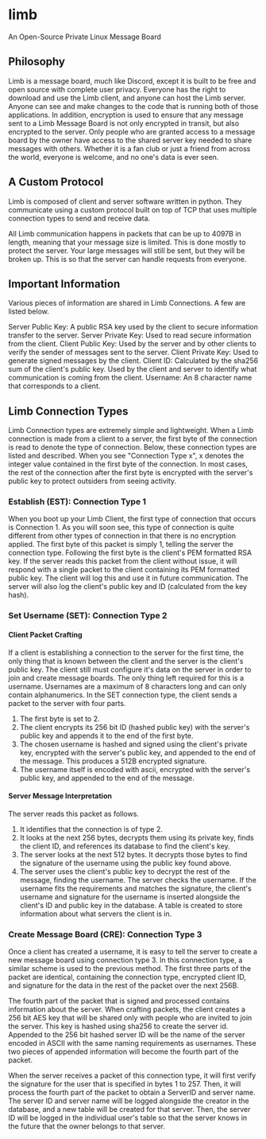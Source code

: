 # limb
An Open-Source Private Linux Message Board

## Philosophy

Limb is a message board, much like Discord, except it is built to be free and open source with complete user privacy. Everyone has the right to download and use the Limb client, and anyone can host the Limb server. Anyone can see and make changes to the code that is running both of those applications. In addition, encryption is used to ensure that any message sent to a Limb Message Board is not only encrypted in transit, but also encrypted to the server. Only people who are granted access to a message board by the owner have access to the shared server key needed to share messages with others. Whether it is a fan club or just a friend from across the world, everyone is welcome, and no one's data is ever seen.

## A Custom Protocol

Limb is composed of client and server software written in python. They communicate using a custom protocol built on top of TCP that uses multiple connection types to send and receive data.

All Limb communication happens in packets that can be up to 4097B in length, meaning that your message size is limited. This is done mostly to protect the server. Your large messages will still be sent, but they will be broken up. This is so that the server can handle requests from everyone.

## Important Information

Various pieces of information are shared in Limb Connections. A few are listed below.

Server Public Key: A public RSA key used by the client to secure information transfer to the server.
Server Private Key: Used to read secure information from the client.
Client Public Key: Used by the server and by other clients to verify the sender of messages sent to the server.
Client Private Key: Used to generate signed messages by the client.
Client ID: Calculated by the sha256 sum of the client's public key. Used by the client and server to identify what communication is coming from the client. 
Username: An 8 character name that corresponds to a client.

## Limb Connection Types

Limb Connection types are extremely simple and lightweight. When a Limb connection is made from a client to a server, the first byte of the connection is read to denote the type of connection. Below, these connection types are listed and described. When you see "Connection Type x", x denotes the integer value contained in the first byte of the connection. In most cases, the rest of the connection after the first byte is encrypted with the server's public key to protect outsiders from seeing activity.

### Establish (EST): Connection Type 1

When you boot up your Limb Client, the first type of connection that occurs is Connection 1. As you will soon see, this type of connection is quite different from other types of connection in that there is no encryption applied. The first byte of this packet is simply 1, telling the server the connection type. Following the first byte is the client's PEM formatted RSA key. If the server reads this packet from the client without issue, it will respond with a single packet to the client containing its PEM formatted public key. The client will log this and use it in future communication. The server will also log the client's public key and ID (calculated from the key hash).

### Set Username (SET): Connection Type 2

#### Client Packet Crafting

If a client is establishing a connection to the server for the first time, the only thing that is known between the client and the server is the client's public key. The client still must configure it's data on the server in order to join and create message boards. The only thing left required for this is a username. Usernames are a maximum of 8 characters long and can only contain alphanumerics. In the SET connection type, the client sends a packet to the server with four parts.
1. The first byte is set to 2.
2. The client encrypts its 256 bit ID (hashed public key) with the server's public key and appends it to the end of the first byte. 
3. The chosen username is hashed and signed using the client's private key, encrypted with the server's public key, and appended to the end of the message. This produces a 512B encrypted signature.
4. The username itself is encoded with ascii, encrypted with the server's public key, and appended to the end of the message.

#### Server Message Interpretation

The server reads this packet as follows. 

1. It identifies that the connection is of type 2. 
2. It looks at the next 256 bytes, decrypts them using its private key, finds the client ID, and references its database to find the client's key. 
3. The server looks at the next 512 bytes. It decrypts those bytes to find the signature of the username using the public key found above.
4. The server uses the client's public key to decrypt the rest of the message, finding the username. The server checks the username. If the username fits the requirements and matches the signature, the client's username and signature for the username is inserted alongside the client's ID and public key in the database. A table is created to store information about what servers the client is in.

### Create Message Board (CRE): Connection Type 3

Once a client has created a username, it is easy to tell the server to create a new message board using connection type 3. In this connection type, a similar scheme is used to the previous method. The first three parts of the packet are identical, containing the connection type, encrypted client ID, and signature for the data in the rest of the packet over the next 256B.

The fourth part of the packet that is signed and processed contains information about the server. When crafting packets, the client creates a 256 bit AES key that will be shared only with people who are invited to join the server. This key is hashed using sha256 to create the server id. Appended to the 256 bit hashed server ID will be the name of the server encoded in ASCII with the same naming requirements as usernames. These two pieces of appended information will become the fourth part of the packet. 

When the server receives a packet of this connection type, it will first verify the signature for the user that is specified in bytes 1 to 257. Then, it will process the fourth part of the packet to obtain a ServerID and server name. The server ID and server name will be logged alongside the creator in the database, and a new table will be created for that server. Then, the server ID will be logged in the individual user's table so that the server knows in the future that the owner belongs to that server.